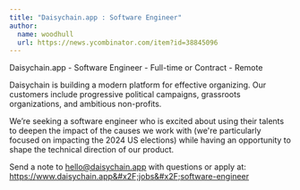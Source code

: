```yaml
---
title: "Daisychain.app : Software Engineer"
author:
  name: woodhull
  url: https://news.ycombinator.com/item?id=38845096
---
```

Daisychain.app - Software Engineer - Full-time or Contract - Remote

Daisychain is building a modern platform for effective organizing. Our customers include progressive political campaigns, grassroots organizations, and ambitious non-profits.

We’re seeking a software engineer who is excited about using their talents to deepen the impact of the causes we work with (we&#x27;re particularly focused on impacting the 2024 US elections) while having an opportunity to shape the technical direction of our product.

Send a note to hello@daisychain.app with questions or apply at: <a href="https:&#x2F;&#x2F;www.daisychain.app&#x2F;jobs&#x2F;software-engineer" rel="nofollow">https:&#x2F;&#x2F;www.daisychain.app&#x2F;jobs&#x2F;software-engineer</a>
